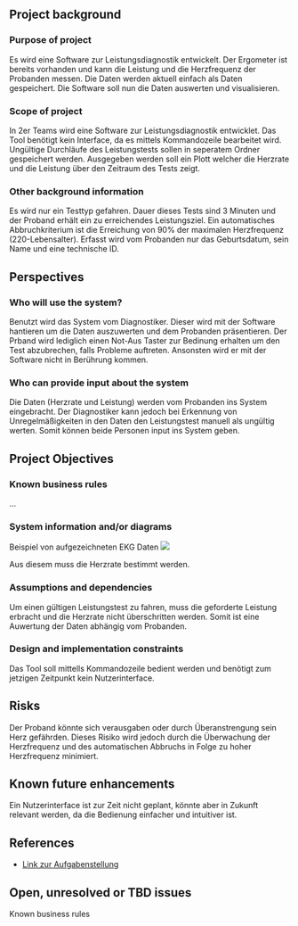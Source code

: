 ## Project background

### Purpose of project
Es wird eine Software zur Leistungsdiagnostik entwickelt.
Der Ergometer ist bereits vorhanden und kann die Leistung und die Herzfrequenz der Probanden messen. 
Die Daten werden aktuell einfach als Daten gespeichert. Die Software soll nun die Daten auswerten und visualisieren. 

### Scope of project
In 2er Teams wird eine Software zur Leistungsdiagnostik entwicklet. 
Das Tool benötigt kein Interface, da es mittels Kommandozeile bearbeitet wird. 
Ungültige Durchläufe des Leistungstests sollen in seperatem Ordner gespeichert werden.
Ausgegeben werden soll ein Plott welcher die Herzrate und die Leistung über den Zeitraum des Tests zeigt.

### Other background information
Es wird nur ein Testtyp gefahren. Dauer dieses Tests sind 3 Minuten und der Proband erhält ein zu erreichendes Leistungsziel. 
Ein automatisches Abbruchkriterium ist die Erreichung von 90% der maximalen Herzfrequenz (220-Lebensalter).
Erfasst wird vom Probanden nur das Geburtsdatum, sein Name und eine technische ID.

## Perspectives
### Who will use the system?
Benutzt wird das System vom Diagnostiker. Dieser wird mit der Software hantieren um die Daten auszuwerten und dem Probanden präsentieren. 
Der Prband wird lediglich einen Not-Aus Taster zur Bedinung erhalten um den Test abzubrechen, falls Probleme auftreten.
Ansonsten wird er mit der Software nicht in Berührung kommen.

### Who can provide input about the system
Die Daten (Herzrate und Leistung) werden vom Probanden ins System eingebracht.
Der Diagnostiker kann jedoch bei Erkennung von Unregelmäßigkeiten in den Daten den Leistungstest manuell als ungültig werten.
Somit können beide Personen input ins System geben.

## Project Objectives
### Known business rules

...

### System information and/or diagrams

Beispiel von aufgezeichneten EKG Daten
![](ekg_example.png)

Aus diesem muss die Herzrate bestimmt werden.

### Assumptions and dependencies
Um einen gültigen Leistungstest zu fahren, muss die geforderte Leistung erbracht und die Herzrate nicht überschritten werden.
Somit ist eine Auwertung der Daten abhängig vom Probanden. 

### Design and implementation constraints
Das Tool soll mittells Kommandozeile bedient werden und benötigt zum jetzigen Zeitpunkt kein Nutzerinterface. 

## Risks
Der Proband könnte sich verausgaben oder durch Überanstrengung sein Herz gefährden.
Dieses Risiko wird jedoch durch die Überwachung der Herzfrequenz und des automatischen Abbruchs in Folge zu hoher Herzfrequenz minimiert. 

## Known future enhancements
Ein Nutzerinterface ist zur Zeit nicht geplant, könnte aber in Zukunft relevant werden, da die Bedienung einfacher und intuitiver ist.

## References

- [Link zur Aufgabenstellung](tbd)

## Open, unresolved or TBD issues
Known business rules
